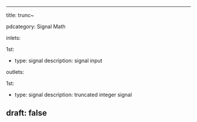 --- 


title: trunc~

pdcategory: Signal Math

inlets:

  1st:
  - type: signal
    description: signal input

outlets:

  1st:
  - type: signal
    description: truncated integer signal







draft: false
---
